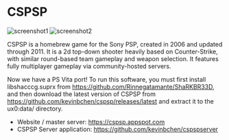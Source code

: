 # CSPSP

![screenshot1](https://user-images.githubusercontent.com/2881968/173958305-68c42c56-7d0d-49db-8a21-fbd25b0f7e6c.png)
![screenshot2](https://user-images.githubusercontent.com/2881968/173957027-63d38e88-00fd-4d98-91b7-109fe53518d4.png)

CSPSP is a homebrew game for the Sony PSP, created in 2006 and updated through 2011. It is a 2d top-down shooter heavily based on Counter-Strike, with similar round-based team gameplay and weapon selection. It features fully multiplayer gameplay via community-hosted servers.

Now we have a PS Vita port!
To run this software, you must first install libshacccg.suprx from https://github.com/Rinnegatamante/ShaRKBR33D, and then download the latest version of CSPSP from https://github.com/kevinbchen/cspsp/releases/latest and extract it to the ux0:data/ directory.

- Website / master server: https://cspsp.appspot.com
- CSPSP Server application: https://github.com/kevinbchen/cspspserver
